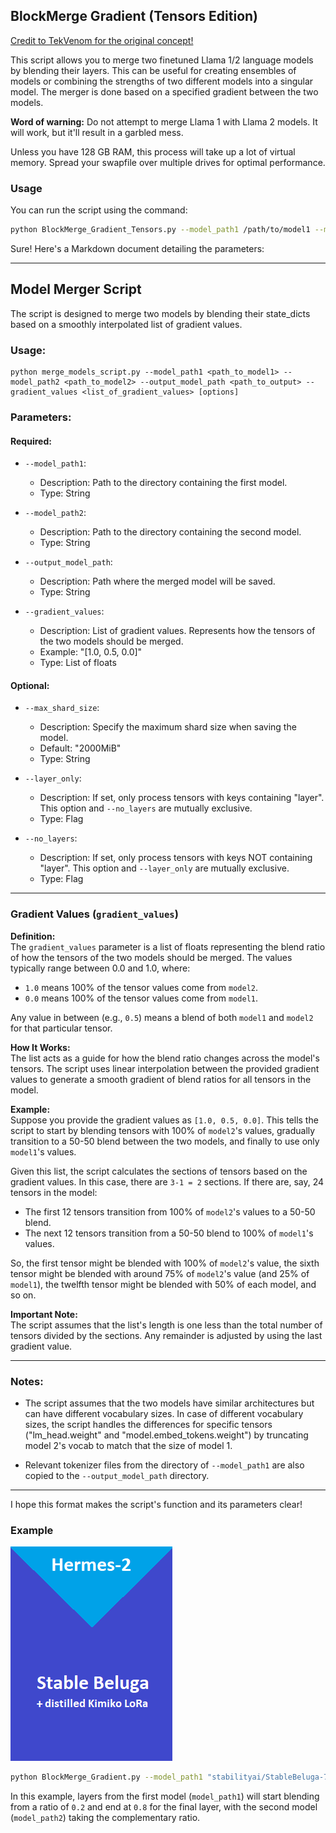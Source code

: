 ## BlockMerge Gradient (Tensors Edition)

[Credit to TekVenom for the original concept!](https://github.com/TehVenomm/LM_Transformers_BlockMerge)

This script allows you to merge two finetuned Llama 1/2 language models by blending their layers. This can be useful for creating ensembles of models or combining the strengths of two different models into a singular model. The merger is done based on a specified gradient between the two models.

**Word of warning:** Do not attempt to merge Llama 1 with Llama 2 models. It will work, but it'll result in a garbled mess.

Unless you have 128 GB RAM, this process will take up a lot of virtual memory. Spread your swapfile over multiple drives for optimal performance.

### Usage

You can run the script using the command:

```bash
python BlockMerge_Gradient_Tensors.py --model_path1 /path/to/model1 --model_path2 /path/to/model2 --output_model_path /path/to/output --gradient_values '[1.0, 0.5, 0.0]' --max_shard_size '2000MiB' [--layer_only] [--no_layers]
```

Sure! Here's a Markdown document detailing the parameters:

---

## Model Merger Script

The script is designed to merge two models by blending their state_dicts based on a smoothly interpolated list of gradient values.

### Usage:
```shell
python merge_models_script.py --model_path1 <path_to_model1> --model_path2 <path_to_model2> --output_model_path <path_to_output> --gradient_values <list_of_gradient_values> [options]
```

### Parameters:

#### Required:

- `--model_path1`:  
    - Description: Path to the directory containing the first model.
    - Type: String

- `--model_path2`:  
    - Description: Path to the directory containing the second model.
    - Type: String

- `--output_model_path`:  
    - Description: Path where the merged model will be saved.
    - Type: String

- `--gradient_values`:  
    - Description: List of gradient values. Represents how the tensors of the two models should be merged.
    - Example: "[1.0, 0.5, 0.0]"
    - Type: List of floats

#### Optional:

- `--max_shard_size`:  
    - Description: Specify the maximum shard size when saving the model.
    - Default: "2000MiB"
    - Type: String

- `--layer_only`:  
    - Description: If set, only process tensors with keys containing "layer". This option and `--no_layers` are mutually exclusive.
    - Type: Flag

- `--no_layers`:  
    - Description: If set, only process tensors with keys NOT containing "layer". This option and `--layer_only` are mutually exclusive.
    - Type: Flag

---

### Gradient Values (`gradient_values`)

**Definition:**  
The `gradient_values` parameter is a list of floats representing the blend ratio of how the tensors of the two models should be merged. The values typically range between 0.0 and 1.0, where:

- `1.0` means 100% of the tensor values come from `model2`.
- `0.0` means 100% of the tensor values come from `model1`.

Any value in between (e.g., `0.5`) means a blend of both `model1` and `model2` for that particular tensor.

**How It Works:**  
The list acts as a guide for how the blend ratio changes across the model's tensors. The script uses linear interpolation between the provided gradient values to generate a smooth gradient of blend ratios for all tensors in the model. 

**Example:**  
Suppose you provide the gradient values as `[1.0, 0.5, 0.0]`. This tells the script to start by blending tensors with 100% of `model2`'s values, gradually transition to a 50-50 blend between the two models, and finally to use only `model1`'s values.

Given this list, the script calculates the sections of tensors based on the gradient values. In this case, there are `3-1 = 2` sections. If there are, say, 24 tensors in the model:

- The first 12 tensors transition from 100% of `model2`'s values to a 50-50 blend.
- The next 12 tensors transition from a 50-50 blend to 100% of `model1`'s values.

So, the first tensor might be blended with 100% of `model2`'s value, the sixth tensor might be blended with around 75% of `model2`'s value (and 25% of `model1`), the twelfth tensor might be blended with 50% of each model, and so on.

**Important Note:**  
The script assumes that the list's length is one less than the total number of tensors divided by the sections. Any remainder is adjusted by using the last gradient value.

---

### Notes:

- The script assumes that the two models have similar architectures but can have different vocabulary sizes. In case of different vocabulary sizes, the script handles the differences for specific tensors ("lm_head.weight" and "model.embed_tokens.weight") by truncating model 2's vocab to match that the size of model 1.

- Relevant tokenizer files from the directory of `--model_path1` are also copied to the `--output_model_path` directory.

--- 

I hope this format makes the script's function and its parameters clear!

### Example

![](MythoLogic-Mini-7b.png)

```bash
python BlockMerge_Gradient.py --model_path1 "stabilityai/StableBeluga-7B" --model_path2 "NousResearch/Nous-Hermes-Llama2-13b" --output_model_path "mythologic-mini-7b" --gradient_values [0.9,0.0,0.0,0.0]
```

In this example, layers from the first model (`model_path1`) will start blending from a ratio of `0.2` and end at `0.8` for the final layer, with the second model (`model_path2`) taking the complementary ratio.

